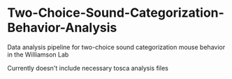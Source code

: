 # Two-Choice-Sound-Categorization-Behavior-Analysis
Data analysis pipeline for two-choice sound categorization mouse behavior in the Williamson Lab

Currently doesn't include necessary tosca analysis files
